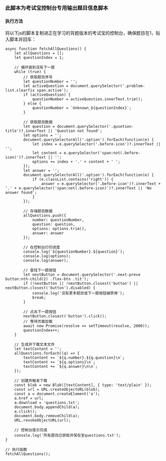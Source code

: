 ### 此脚本为考试宝控制台专用输出题目信息脚本

#### 执行方法

将以下js的脚本复制进正在学习的背题版本的考试宝的控制台，确保题目在1，贴入脚本并回车：   



    async function fetchAllQuestions() {
        let allQuestions = [];
        let questionIndex = 1;

        // 循环直到没有下一题
        while (true) {
            // 获取题目序号
            let questionNumber = '';
            let activeQuestion = document.querySelector('.problem-list.clearfix span.active');
            if (activeQuestion) {
                questionNumber = activeQuestion.innerText.trim();
            } else {
                questionNumber = `Unknown_${questionIndex}`;
            }

            // 获取题目数据
            let question = document.querySelector('.qusetion-title')?.innerText || 'Question not found';
            let options = '';
            document.querySelectorAll('.option').forEach(function(e) {
                let index = e.querySelector('.before-icon')?.innerText || '';
                let content = e.querySelector('span:not(.before-icon)')?.innerText || '';
                options += index + '.' + content + ' ';
            });
            let answer = '';
            document.querySelectorAll('.option').forEach(function(e) {
                if (e.classList.contains('right')) {
                    answer = e.querySelector('.before-icon')?.innerText + '.' + e.querySelector('span:not(.before-icon)')?.innerText || 'No answer found';
                }
            });

            // 存储题目数据
            allQuestions.push({
                number: questionNumber,
                question: question,
                options: options.trim(),
                answer: answer
            });

            // 在控制台打印进度
            console.log(`${questionNumber}.${question}`);
            console.log(options);
            console.log(answer);

            // 查找下一题按钮
            let nextButton = document.querySelector('.next-preve button:nth-child(2) .flex-btn .tit');
            if (!nextButton || !nextButton.closest('button') || nextButton.closest('button').disabled) {
                console.log('没有更多题目或下一题按钮被禁用');
                break;
            }

            // 点击下一题按钮
            nextButton.closest('button').click();
            // 等待页面加载
            await new Promise(resolve => setTimeout(resolve, 2000));
            questionIndex++;
        }

        // 生成并下载文本文件
        let textContent = '';
        allQuestions.forEach((q) => {
            textContent += `${q.number}.${q.question}\n`;
            textContent += `${q.options}\n`;
            textContent += `${q.answer}\n\n`;
        });

        // 创建并触发下载
        const blob = new Blob([textContent], { type: 'text/plain' });
        const url = URL.createObjectURL(blob);
        const a = document.createElement('a');
        a.href = url;
        a.download = 'questions.txt';
        document.body.appendChild(a);
        a.click();
        document.body.removeChild(a);
        URL.revokeObjectURL(url);

        // 控制台提示完成
        console.log('所有题目已获取并保存至questions.txt');
    }

    // 执行函数
    fetchAllQuestions();
